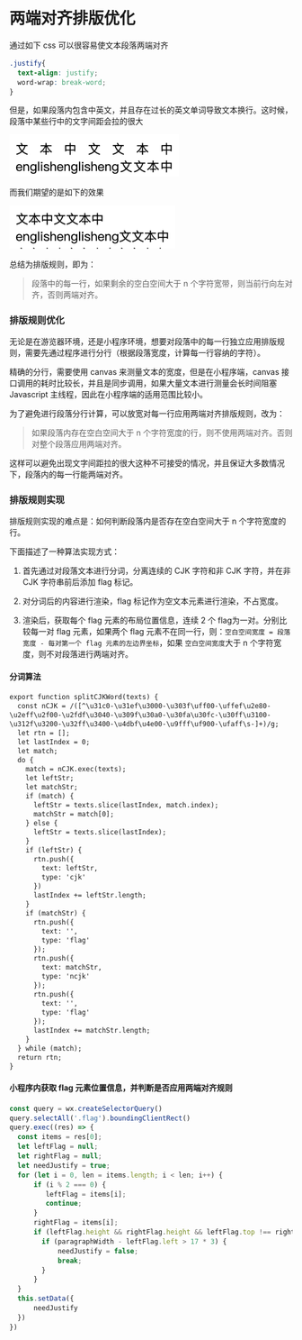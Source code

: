 # 两端对齐排版优化

通过如下 css 可以很容易使文本段落两端对齐

```css
.justify{
  text-align: justify;
  word-wrap: break-word;
}
```

但是，如果段落内包含中英文，并且存在过长的英文单词导致文本换行。这时候，段落中某些行中的文字间距会拉的很大

<img src="./bad-1.png" alt="badcase-1" style="zoom:70%; " />

而我们期望的是如下的效果

<img src="./good-1.png" alt="goodcase-1" style="zoom:70%;" />

总结为排版规则，即为：

> 段落中的每一行，如果剩余的空白空间大于 n 个字符宽带，则当前行向左对齐，否则两端对齐。

### 排版规则优化

无论是在游览器环境，还是小程序环境，想要对段落中的每一行独立应用排版规则，需要先通过程序进行分行（根据段落宽度，计算每一行容纳的字符）。

精确的分行，需要使用 canvas 来测量文本的宽度，但是在小程序端，canvas 接口调用的耗时比较长，并且是同步调用，如果大量文本进行测量会长时间阻塞 Javascript 主线程，因此在小程序端的适用范围比较小。

为了避免进行段落分行计算，可以放宽对每一行应用两端对齐排版规则，改为：

> 如果段落内存在空白空间大于 n 个字符宽度的行，则不使用两端对齐。否则对整个段落应用两端对齐。

这样可以避免出现文字间距拉的很大这种不可接受的情况，并且保证大多数情况下，段落内的每一行能两端对齐。

### 排版规则实现

排版规则实现的难点是：如何判断段落内是否存在空白空间大于 n 个字符宽度的行。

下面描述了一种算法实现方式：

1. 首先通过对段落文本进行分词，分离连续的 CJK 字符和非 CJK 字符，并在非 CJK 字符串前后添加 flag 标记。

2. 对分词后的内容进行渲染，flag 标记作为空文本元素进行渲染，不占宽度。

3. 渲染后，获取每个 flag 元素的布局位置信息，连续 2 个 flag为一对。分别比较每一对 flag 元素，如果两个 flag 元素不在同一行，则：`空白空间宽度 = 段落宽度 - 每对第一个 flag 元素的左边界坐标`，如果 `空白空间宽度`大于 n 个字符宽度，则不对段落进行两端对齐。

#### 分词算法

```
export function splitCJKWord(texts) {
  const nCJK = /([^\u31c0-\u31ef\u3000-\u303f\uff00-\uffef\u2e80-\u2eff\u2f00-\u2fdf\u3040-\u309f\u30a0-\u30fa\u30fc-\u30ff\u3100-\u312f\u3200-\u32ff\u3400-\u4dbf\u4e00-\u9fff\uf900-\ufaff\s-]+)/g;
  let rtn = [];
  let lastIndex = 0;
  let match;
  do {
    match = nCJK.exec(texts);
    let leftStr;
    let matchStr;
    if (match) {
      leftStr = texts.slice(lastIndex, match.index);
      matchStr = match[0];
    } else {
      leftStr = texts.slice(lastIndex);
    }
    if (leftStr) {
      rtn.push({
        text: leftStr,
        type: 'cjk'
      })
      lastIndex += leftStr.length;
    }
    if (matchStr) {
      rtn.push({
        text: '',
        type: 'flag'
      });
      rtn.push({
        text: matchStr,
        type: 'ncjk'
      });
      rtn.push({
        text: '',
        type: 'flag'
      });
      lastIndex += matchStr.length;
    }
  } while (match);
  return rtn;
}
```

#### 小程序内获取 flag 元素位置信息，并判断是否应用两端对齐规则

```javascript
const query = wx.createSelectorQuery()
query.selectAll('.flag').boundingClientRect()
query.exec((res) => {
  const items = res[0];
  let leftFlag = null;
  let rightFlag = null;
  let needJustify = true;
  for (let i = 0, len = items.length; i < len; i++) {
      if (i % 2 === 0) {
         leftFlag = items[i];
         continue;
      }
      rightFlag = items[i];
      if (leftFlag.height && rightFlag.height && leftFlag.top !== rightFlag.top) {
        if (paragraphWidth - leftFlag.left > 17 * 3) {
            needJustify = false;
          	break;
        }
      }
  }
  this.setData({
      needJustify
  })
})
```

